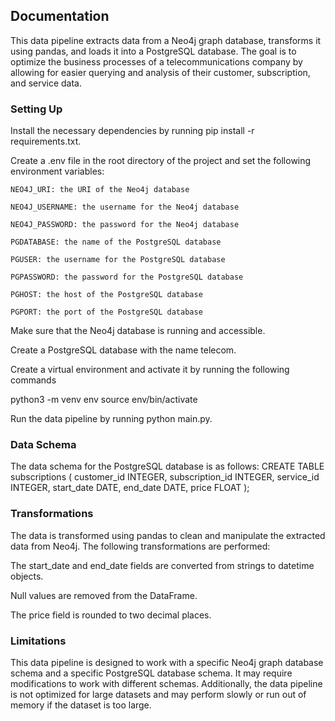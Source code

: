 ## Documentation

This data pipeline extracts data from a Neo4j graph database, transforms it using pandas, and loads it into a PostgreSQL database.
The goal is to optimize the business processes of a telecommunications company by allowing for easier querying and analysis of their customer,
subscription, and service data.

### Setting Up

Install the necessary dependencies by running pip install -r requirements.txt.

Create a .env file in the root directory of the project and set the following environment variables:


    NEO4J_URI: the URI of the Neo4j database

    NEO4J_USERNAME: the username for the Neo4j database

    NEO4J_PASSWORD: the password for the Neo4j database

    PGDATABASE: the name of the PostgreSQL database

    PGUSER: the username for the PostgreSQL database

    PGPASSWORD: the password for the PostgreSQL database

    PGHOST: the host of the PostgreSQL database

    PGPORT: the port of the PostgreSQL database

Make sure that the Neo4j database is running and accessible.

Create a PostgreSQL database with the name telecom.

Create a virtual environment and activate it by running the following commands

python3 -m venv env
source env/bin/activate

Run the data pipeline by running python main.py.

### Data Schema

The data schema for the PostgreSQL database is as follows:
    CREATE TABLE subscriptions (
        customer_id INTEGER,
        subscription_id INTEGER,
        service_id INTEGER,
        start_date DATE,
        end_date DATE,
        price FLOAT
    );

### Transformations

The data is transformed using pandas to clean and manipulate the extracted data from Neo4j. The following transformations are performed:

The start_date and end_date fields are converted from strings to datetime objects.

Null values are removed from the DataFrame.

The price field is rounded to two decimal places.

### Limitations

This data pipeline is designed to work with a specific Neo4j graph database schema and a specific PostgreSQL database schema.
It may require modifications to work with different schemas. Additionally, the data pipeline is not optimized for large datasets
and may perform slowly or run out of memory if the dataset is too large.
